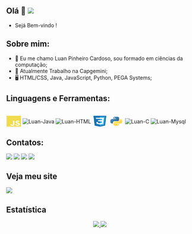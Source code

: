 ## Olá 👋 <img src=https://github.com/TheDudeThatCode/TheDudeThatCode/blob/master/Assets/Earth.gif width="30">

- Sejá Bem-vindo !

## Sobre mim:

- 🗽 Eu me chamo Luan Pinheiro Cardoso, sou formado em ciências da computação;
- 🔭 Atualmente Trabalho na Capgemini;
- 🖥️ HTML/CSS, Java, JavaScript, Python, PEGA Systems;
<div>
</div>
  
  
  ## Linguagens e Ferramentas:
  
  <div style="display: inline_block"><br>
  <img align="center" alt="Luan-Js" height="30" width="40" src="https://raw.githubusercontent.com/devicons/devicon/master/icons/javascript/javascript-plain.svg">
  <img align="center" alt="Luan-Java" height="30" width="40" src="https://cdn.jsdelivr.net/gh/devicons/devicon@latest/devicon.min.css">
  <img align="center" alt="Luan-HTML" height="30" width="40" src="https://cdn.jsdelivr.net/gh/devicons/devicon/icons/html5/html5-original.svg">
  <img align="center" alt="Luan-CSS" height="30" width="40" src="https://raw.githubusercontent.com/devicons/devicon/master/icons/css3/css3-original.svg">
  <img align="center" alt="Luan-Python" height="30" width="40" src="https://raw.githubusercontent.com/devicons/devicon/master/icons/python/python-original.svg">
  <img align="center" alt="Luan-C" height="30" width="40" src="https://cdn.jsdelivr.net/gh/devicons/devicon/icons/c/c-original.svg">
  <img align="center" alt="Luan-Mysql" height="30" width="40" src="https://cdn.jsdelivr.net/gh/devicons/devicon/icons/mysql/mysql-original.svg">
</div>
    
  ## Contatos:
  
<div>
  <a href="https://www.instagram.com/luan.cardoso18/" target="_blank"><img src="https://img.shields.io/badge/-Instagram-%23E4405F?style=for-the-badge&logo=instagram&logoColor=white" target="_blank"></a>
 <a href="https://discord.gg/hH9KWJkNGw" target="_blank"><img src="https://img.shields.io/badge/Discord-7289DA?style=for-the-badge&logo=discord&logoColor=white" target="_blank"></a> 
  <a href = "mailto:luan.p@uni9.edu.br"><img src="https://img.shields.io/badge/-Gmail-%23333?style=for-the-badge&logo=gmail&logoColor=white" target="_blank"></a>
  <a href="https://www.linkedin.com/in/luan-pinheiro-276388194/" target="_blank"><img src="https://img.shields.io/badge/-LinkedIn-%230077B5?style=for-the-badge&logo=linkedin&logoColor=white" target="_blank"></a> 
  </div>
  
  ## Veja meu site

<a href="https://www.instagram.com/luan.cardoso18/" target="_blank"><img src="https://img.shields.io/website-up-down-green-red/http/cv.lbesson.qc.to.svg" target="_blank"></a>
  
  ## Estatística

<div align="center">
  <a href="https://github.com/Luanp2001">
  <img height="150em" src="https://github-readme-stats.vercel.app/api?username=Luanp2001&show_icons=true&theme=github_dark&include_all_commits=true&count_private=true"/>
  <img height="150em" src="https://github-readme-stats.vercel.app/api/top-langs/?username=Luanp2001&layout=compact&langs_count=7&theme=github_dark"/>
</div>

